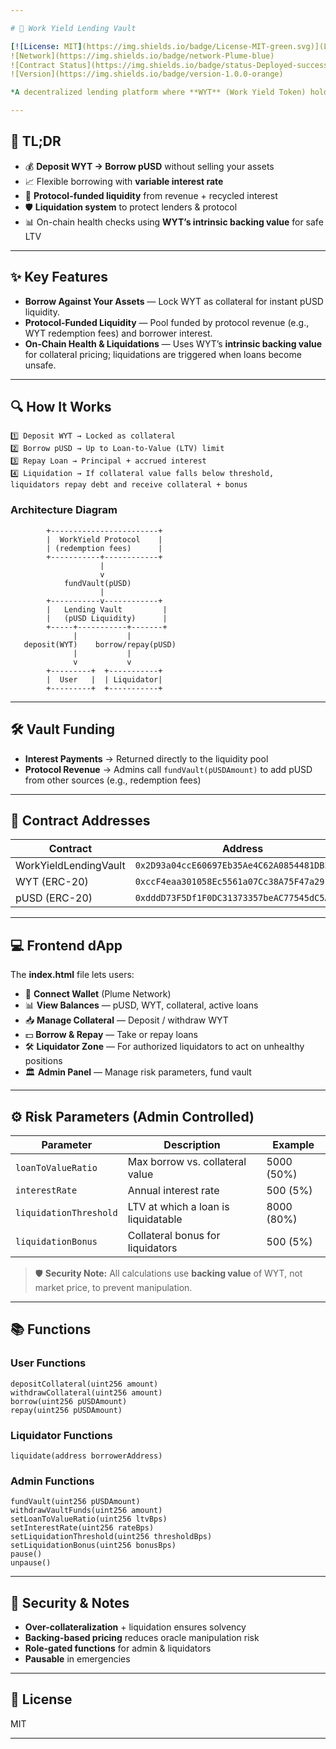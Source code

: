 ```yaml
---

# 🏦 Work Yield Lending Vault

[![License: MIT](https://img.shields.io/badge/License-MIT-green.svg)](LICENSE)
![Network](https://img.shields.io/badge/network-Plume-blue)
![Contract Status](https://img.shields.io/badge/status-Deployed-success)
![Version](https://img.shields.io/badge/version-1.0.0-orange)

*A decentralized lending platform where **WYT** (Work Yield Token) holders can borrow **pUSD** against their collateral. Includes a liquidation system to ensure solvency and is funded by protocol revenue + borrower interest, creating a self-sustaining loop.*

---
```


## 📌 TL;DR

* 💰 **Deposit WYT → Borrow pUSD** without selling your assets
* 📈 Flexible borrowing with **variable interest rate**
* 🔄 **Protocol-funded liquidity** from revenue + recycled interest
* 🛡 **Liquidation system** to protect lenders & protocol
* 📊 On-chain health checks using **WYT’s intrinsic backing value** for safe LTV

---

## ✨ Key Features

* **Borrow Against Your Assets** — Lock WYT as collateral for instant pUSD liquidity.
* **Protocol-Funded Liquidity** — Pool funded by protocol revenue (e.g., WYT redemption fees) and borrower interest.
* **On-Chain Health & Liquidations** — Uses WYT’s **intrinsic backing value** for collateral pricing; liquidations are triggered when loans become unsafe.

---

## 🔍 How It Works

```
1️⃣ Deposit WYT → Locked as collateral
2️⃣ Borrow pUSD → Up to Loan-to-Value (LTV) limit
3️⃣ Repay Loan → Principal + accrued interest
4️⃣ Liquidation → If collateral value falls below threshold, liquidators repay debt and receive collateral + bonus
```

### Architecture Diagram

```
        +------------------------+
        |  WorkYield Protocol    |
        | (redemption fees)      |
        +-----------+------------+
                    |
                    v
            fundVault(pUSD)
                    |
        +-----------v------------+
        |   Lending Vault         |
        |   (pUSD Liquidity)      |
        +-----+-----------+-------+
              |           |
   deposit(WYT)    borrow/repay(pUSD)
              |           |
              v           v
        +---------+  +-----------+
        |  User   |  | Liquidator|
        +---------+  +-----------+
```

---

## 🛠 Vault Funding

* **Interest Payments** → Returned directly to the liquidity pool
* **Protocol Revenue** → Admins call `fundVault(pUSDAmount)` to add pUSD from other sources (e.g., redemption fees)

---

## 📜 Contract Addresses

| Contract              | Address                                      |
| --------------------- | -------------------------------------------- |
| WorkYieldLendingVault | `0x2D93a04ccE60697Eb35Ae4C62A0854481DB55e5a` |
| WYT (ERC-20)          | `0xccF4eaa301058Ec5561a07Cc38A75F47a2912EA5` |
| pUSD (ERC-20)         | `0xdddD73F5Df1F0DC31373357beAC77545dC5A6f3F` |

---

## 💻 Frontend dApp

The **index.html** file lets users:

* 🔗 **Connect Wallet** (Plume Network)
* 📊 **View Balances** — pUSD, WYT, collateral, active loans
* 📥 **Manage Collateral** — Deposit / withdraw WYT
* 💵 **Borrow & Repay** — Take or repay loans
* 🛠 **Liquidator Zone** — For authorized liquidators to act on unhealthy positions
* 🏛 **Admin Panel** — Manage risk parameters, fund vault

---

## ⚙️ Risk Parameters (Admin Controlled)

| Parameter              | Description                         | Example    |
| ---------------------- | ----------------------------------- | ---------- |
| `loanToValueRatio`     | Max borrow vs. collateral value     | 5000 (50%) |
| `interestRate`         | Annual interest rate                | 500 (5%)   |
| `liquidationThreshold` | LTV at which a loan is liquidatable | 8000 (80%) |
| `liquidationBonus`     | Collateral bonus for liquidators    | 500 (5%)   |

> 🛡 **Security Note:** All calculations use **backing value** of WYT, not market price, to prevent manipulation.

---

## 📚 Functions

### **User Functions**

```solidity
depositCollateral(uint256 amount)
withdrawCollateral(uint256 amount)
borrow(uint256 pUSDAmount)
repay(uint256 pUSDAmount)
```

### **Liquidator Functions**

```solidity
liquidate(address borrowerAddress)
```

### **Admin Functions**

```solidity
fundVault(uint256 pUSDAmount)
withdrawVaultFunds(uint256 amount)
setLoanToValueRatio(uint256 ltvBps)
setInterestRate(uint256 rateBps)
setLiquidationThreshold(uint256 thresholdBps)
setLiquidationBonus(uint256 bonusBps)
pause()
unpause()
```

---

## 🔐 Security & Notes

* **Over-collateralization** + liquidation ensures solvency
* **Backing-based pricing** reduces oracle manipulation risk
* **Role-gated functions** for admin & liquidators
* **Pausable** in emergencies

---

## 📄 License

MIT

---
